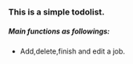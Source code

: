 ### This is a simple todolist.
##### Main functions as followings:
- Add,delete,finish and edit a job. 